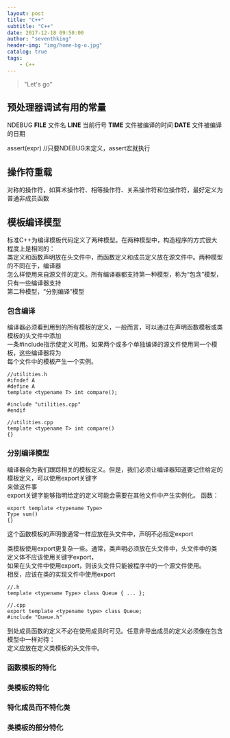 ```yaml
---
layout: post
title: "C++"
subtitle: "C++"
date: 2017-12-18 09:50:00
author: "seventhking"
header-img: "img/home-bg-o.jpg"
catalog: true
tags:
    - C++
---
```


> "Let's go"

## 预处理器调试有用的常量
NDEBUG
__FILE__ 文件名
__LINE__ 当前行号
__TIME__ 文件被编译的时间
__DATE__ 文件被编译的日期


assert(expr)  //只要NDEBUG未定义，assert宏就执行


## 操作符重载
对称的操作符，如算术操作符、相等操作符、关系操作符和位操作符，最好定义为普通非成员函数


## 模板编译模型
标准C++为编译模板代码定义了两种模型。在两种模型中，构造程序的方式很大程度上是相同的：  
类定义和函数声明放在头文件中，而函数定义和成员定义放在源文件中。两种模型的不同在于，编译器  
怎么样使用来自源文件的定义。所有编译器都支持第一种模型，称为“包含”模型，只有一些编译器支持  
第二种模型，“分别编译”模型

### 包含编译
编译器必须看到用到的所有模板的定义，一般而言，可以通过在声明函数模板或类模板的头文件中添加  
一条#include指示使定义可用。如果两个或多个单独编译的源文件使用同一个模板，这些编译器将为  
每个文件中的模板产生一个实例。

~~~
//utilities.h
#ifndef A
#define A
template <typename T> int compare();

#include "utilities.cpp"
#endif

//utilities.cpp
template <typename T> int compare()
{}
~~~

### 分别编译模型
编译器会为我们跟踪相关的模板定义。但是，我们必须让编译器知道要记住给定的模板定义，可以使用export关键字  
来做这件事  
export关键字能够指明给定的定义可能会需要在其他文件中产生实例化。
函数：  
~~~
export template <typename Type>
Type sum()
{}
~~~
这个函数模板的声明像通常一样应放在头文件中，声明不必指定export

类模板使用export更复杂一些。通常，类声明必须放在头文件中，头文件中的类定义体不应该使用关键字export，  
如果在头文件中使用export，则该头文件只能被程序中的一个源文件使用。  
相反，应该在类的实现文件中使用export  
~~~
//.h
template <typename Type> class Queue { ... };

//.cpp
export template <typename type> class Queue;
#include "Queue.h"
~~~

到处成员函数的定义不必在使用成员时可见。任意非导出成员的定义必须像在包含模型中一样对待：  
定义应放在定义类模板的头文件中。


### 函数模板的特化

### 类模板的特化

### 特化成员而不特化类

### 类模板的部分特化
